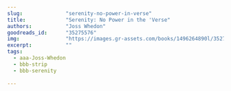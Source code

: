 ```yaml
---
slug:              "serenity-no-power-in-verse"
title:             "Serenity: No Power in the 'Verse"
authors:           "Joss Whedon"
goodreads_id:      "35275576"
img:               "https://images.gr-assets.com/books/1496264890l/35275576.jpg"
excerpt:           ""
tags:
  - aaa-Joss-Whedon
  - bbb-strip
  - bbb-serenity
  
---
```


